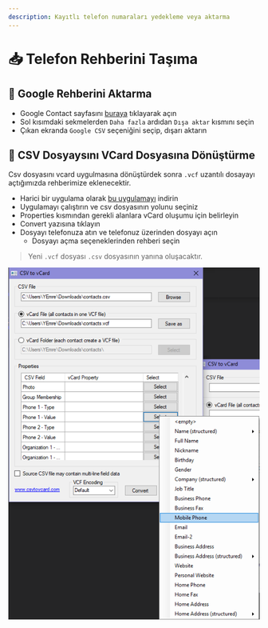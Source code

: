 ```yaml
---
description: Kayıtlı telefon numaraları yedekleme veya aktarma
---
```


# 📥 Telefon Rehberini Taşıma

## 📰 Google Rehberini Aktarma

- Google Contact sayfasını [buraya](https://contacts.google.com/) tıklayarak açın
- Sol kısımdaki sekmelerden `Daha fazla` ardıdan `Dışa aktar` kısmını seçin
- Çıkan ekranda `Google CSV` seçeniğini seçip, dışarı aktarın

## 💫 CSV Dosyaysını VCard Dosyasına Dönüştürme

Csv dosyasını vcard uygulmasına dönüştürdek sonra `.vcf` uzantılı dosayayı açtığımızda rehberimize eklenecektir.

- Harici bir uygulama olarak [bu uygulamayı](http://www.csvtovcard.com/) indirin
- Uygulamayı çalıştırın ve csv dosyasının yolunu seçiniz
- Properties kısmından gerekli alanlara vCard oluşumu için belirleyin
- Convert yazısına tıklayın
- Dosyayı telefonuza atın ve telefonuz üzerinden dosyayı açın
  - Dosyayı açma seçeneklerinden rehberi seçin

> Yeni `.vcf` dosyası `.csv` dosyasının yanına oluşacaktır.

![csv_to_vcf](../res/csv_to_vcf.jpg)
